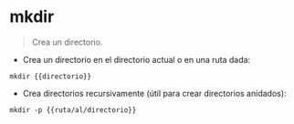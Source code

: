 # mkdir

> Crea un directorio.

- Crea un directorio en el directorio actual o en una ruta dada:

`mkdir {{directorio}}`

- Crea directorios recursivamente (útil para crear directorios anidados):

`mkdir -p {{ruta/al/directorio}}`
